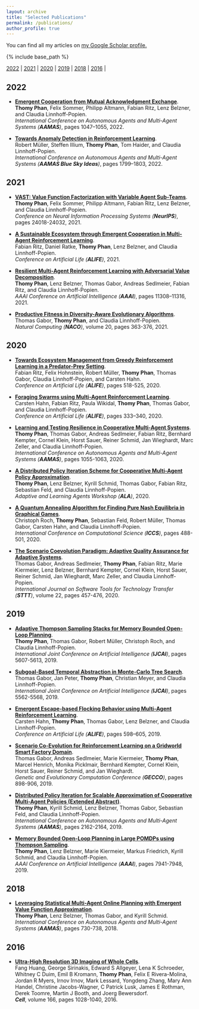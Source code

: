 ```yaml
---
layout: archive
title: "Selected Publications"
permalink: /publications/
author_profile: true
---
```


You can find all my articles on <u><a href="https://scholar.google.de/citations?user=yny05hUAAAAJ">my Google Scholar profile</a>.</u>

{% include base_path %}

[2022](#year2022) | [2021](#year2021) | [2020](#year2020) | [2019](#year2019) | [2018](year2018) | [2016](#year2016) |

## <a name="year2022"></a> 2022
* [**Emergent Cooperation from Mutual Acknowledgment Exchange**](http://thomyphan.github.io/files/2022-aamas.pdf).     
    **Thomy Phan**, Felix Sommer, Philipp Altmann, Fabian Ritz, Lenz Belzner, and Claudia Linnhoff-Popien.     
    <i>International Conference on Autonomous Agents and Multi-Agent Systems (**AAMAS**)</i>, pages 1047–1055, 2022.

* [**Towards Anomaly Detection in Reinforcement Learning**](http://thomyphan.github.io/files/2022-aamas-bluesky.pdf).     
    Robert Müller, Steffen Illium, **Thomy Phan**, Tom Haider, and Claudia Linnhoff-Popien.      
    <i>International Conference on Autonomous Agents and Multi-Agent Systems (**AAMAS Blue Sky Ideas**)</i>, pages 1799–1803, 2022.

## <a name="year2021"></a> 2021

* [**VAST: Value Function Factorization with Variable Agent Sub-Teams**](http://thomyphan.github.io/files/2021-neurips.pdf).     
    **Thomy Phan**, Felix Sommer, Philipp Altmann, Fabian Ritz, Lenz Belzner, and Claudia Linnhoff-Popien.     
    <i>Conference on Neural Information Processing Systems (**NeurIPS**)</i>, pages 24018-24032, 2021.

* [**A Sustainable Ecosystem through Emergent Cooperation in Multi-Agent Reinforcement Learning**](https://direct.mit.edu/isal/proceedings/isal/74/102891).     
    Fabian Ritz, Daniel Ratke, **Thomy Phan**, Lenz Belzner, and Claudia Linnhoff-Popien.      
    <i>Conference on Artificial Life (**ALIFE**)</i>, 2021.

* [**Resilient Multi-Agent Reinforcement Learning with Adversarial Value Decomposition**](http://thomyphan.github.io/files/2021-aaai.pdf).     
    **Thomy Phan**, Lenz Belzner, Thomas Gabor, Andreas Sedlmeier, Fabian Ritz, and Claudia Linnhoff-Popien.      
    <i>AAAI Conference on Artificial Intelligence (**AAAI**)</i>, pages 11308–11316, 2021.

* [**Productive Fitness in Diversity-Aware Evolutionary Algorithms**](https://link.springer.com/article/10.1007/s11047-021-09853-3).     
    Thomas Gabor, **Thomy Phan**, and Claudia Linnhoff-Popien.      
    <i>Natural Computing (**NACO**)</i>, volume 20, pages 363-376, 2021.

## <a name="year2020"></a> 2020

* [**Towards Ecosystem Management from Greedy Reinforcement Learning in a Predator-Prey Setting**](https://direct.mit.edu/isal/proceedings/isal2020/518/98475).     
    Fabian Ritz, Felix Hohnstein, Robert Müller, **Thomy Phan**, Thomas Gabor, Claudia Linnhoff-Popien, and Carsten Hahn.     
    <i>Conference on Artificial Life (**ALIFE**)</i>, pages 518-525, 2020.

* [**Foraging Swarms using Multi-Agent Reinforcement Learning**](https://direct.mit.edu/isal/proceedings/isal2020/333/98496).     
    Carsten Hahn, Fabian Ritz, Paula Wikidal, **Thomy Phan**, Thomas Gabor, and Claudia Linnhoff-Popien.      
    <i>Conference on Artificial Life (**ALIFE**)</i>, pages 333–340, 2020.

* [**Learning and Testing Resilience in Cooperative Multi-Agent Systems**](http://thomyphan.github.io/files/2020-aamas.pdf).     
    **Thomy Phan**, Thomas Gabor, Andreas Sedlmeier, Fabian Ritz, Bernhard Kempter, Cornel Klein, Horst Sauer, Reiner Schmid, Jan Wieghardt, Marc Zeller, and Claudia Linnhoff-Popien.      
    <i>International Conference on Autonomous Agents and Multi-Agent Systems (**AAMAS**)</i>, pages 1055-1063, 2020.

* [**A Distributed Policy Iteration Scheme for Cooperative Multi-Agent Policy Approximation**](http://thomyphan.github.io/files/2020-ala.pdf).     
    **Thomy Phan**, Lenz Belzner, Kyrill Schmid, Thomas Gabor, Fabian Ritz, Sebastian Feld, and Claudia Linnhoff-Popien.      
    <i>Adaptive and Learning Agents Workshop (**ALA**)</i>, 2020.

* [**A Quantum Annealing Algorithm for Finding Pure Nash Equilibria in Graphical Games**](https://link.springer.com/chapter/10.1007/978-3-030-50433-5_38).     
    Christoph Roch, **Thomy Phan**, Sebastian Feld, Robert Müller, Thomas Gabor, Carsten Hahn, and Claudia Linnhoff-Popien.      
    <i>International Conference on Computational Science (**ICCS**)</i>, pages 488-501, 2020.

* [**The Scenario Coevolution Paradigm: Adaptive Quality Assurance for Adaptive Systems**](https://link.springer.com/article/10.1007/s10009-020-00560-5).     
    Thomas Gabor, Andreas Sedlmeier, **Thomy Phan**, Fabian Ritz, Marie Kiermeier, Lenz Belzner, Bernhard Kempter, Cornel Klein, Horst Sauer, Reiner Schmid, Jan Wieghardt, Marc Zeller, and Claudia Linnhoff-Popien.      
    <i>International Journal on Software Tools for Technology Transfer (**STTT**)</i>, volume 22, pages 457-476, 2020.

## <a name="year2019"></a> 2019
* [**Adaptive Thompson Sampling Stacks for Memory Bounded Open-Loop Planning**](http://thomyphan.github.io/files/2019-ijcai-1.pdf).     
    **Thomy Phan**, Thomas Gabor, Robert Müller, Christoph Roch, and Claudia Linnhoff-Popien.     
    <i>International Joint Conference on Artificial Intelligence (**IJCAI**)</i>, pages 5607-5613, 2019.

* [**Subgoal-Based Temporal Abstraction in Monte-Carlo Tree Search**](http://thomyphan.github.io/files/2019-ijcai-2.pdf).     
    Thomas Gabor, Jan Peter, **Thomy Phan**, Christian Meyer, and Claudia Linnhoff-Popien.      
    <i>International Joint Conference on Artificial Intelligence (**IJCAI**)</i>, pages 5562-5568, 2019.

* [**Emergent Escape-based Flocking Behavior using Multi-Agent Reinforcement Learning**](http://thomyphan.github.io/files/2019-alife-preprint.pdf).     
    Carsten Hahn, **Thomy Phan**, Thomas Gabor, Lenz Belzner, and Claudia Linnhoff-Popien.      
    <i>Conference on Artificial Life (**ALIFE**)</i>, pages 598–605, 2019.

* [**Scenario Co-Evolution for Reinforcement Learning on a Gridworld Smart Factory Domain**](http://thomyphan.github.io/files/2019-gecco.pdf).     
    Thomas Gabor, Andreas Sedlmeier, Marie Kiermeier, **Thomy Phan**, Marcel Henrich, Monika Picklmair, Bernhard Kempter, Cornel Klein, Horst Sauer, Reiner Schmid, and Jan Wieghardt.      
    <i>Genetic and Evolutionary Computation Conference (**GECCO**)</i>, pages 898-906, 2019.

* [**Distributed Policy Iteration for Scalable Approximation of Cooperative Multi-Agent Policies (Extended Abstract)**](http://thomyphan.github.io/files/2019-aamas-ea.pdf).     
    **Thomy Phan**, Kyrill Schmid, Lenz Belzner, Thomas Gabor, Sebastian Feld, and Claudia Linnhoff-Popien.      
    <i>International Conference on Autonomous Agents and Multi-Agent Systems (**AAMAS**)</i>, pages 2162-2164, 2019.

* [**Memory Bounded Open-Loop Planning in Large POMDPs using Thompson Sampling**](http://thomyphan.github.io/files/2019-aaai.pdf).     
    **Thomy Phan**, Lenz Belzner, Marie Kiermeier, Markus Friedrich, Kyrill Schmid, and Claudia Linnhoff-Popien.      
    <i>AAAI Conference on Artificial Intelligence (**AAAI**)</i>, pages 7941-7948, 2019.

## <a name="year2018"></a> 2018
* [**Leveraging Statistical Multi-Agent Online Planning with Emergent Value Function Approximation**](http://thomyphan.github.io/files/2018-aamas.pdf).     
    **Thomy Phan**, Lenz Belzner, Thomas Gabor, and Kyrill Schmid.      
    <i>International Conference on Autonomous Agents and Multi-Agent Systems (**AAMAS**)</i>, pages 730-738, 2018. 

## <a name="year2016"></a> 2016
* [**Ultra-High Resolution 3D Imaging of Whole Cells**](https://www.cell.com/fulltext/S0092-8674(16)30745-0).     
    Fang Huang, George Sirinakis, Edward S Allgeyer, Lena K Schroeder, Whitney C Duim, Emil B Kromann, **Thomy Phan**, Felix E Rivera-Molina, Jordan R Myers, Irnov Irnov, Mark Lessard, Yongdeng Zhang, Mary Ann Handel, Christine Jacobs-Wagner, C Patrick Lusk, James E Rothman, Derek Toomre, Martin J Booth, and Joerg Bewersdorf.      
    <i>**Cell**</i>, volume 166, pages 1028-1040, 2016. 
